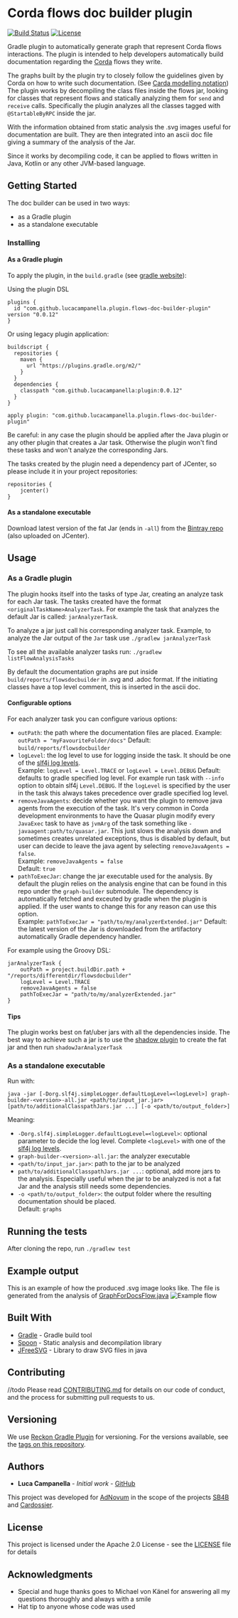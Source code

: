 # Corda flows doc builder plugin

[![Build Status](https://travis-ci.org/lucacampanella/corda-flows-doc-builder.svg?branch=master)](https://travis-ci.org/lucacampanella/corda-flows-doc-builder)
[![License](https://img.shields.io/badge/License-Apache%202.0-blue.svg)](LICENSE)


Gradle plugin to automatically generate graph that represent Corda flows interactions. 
The plugin is intended to help developers automatically build documentation regarding the 
[Corda](https://www.corda.net/) flows they write. 

The graphs built by the plugin try to
closely follow the guidelines given by Corda on how to write such documentation. 
(See [Carda modelling notation](https://solutions.corda.net/corda-modelling-notation/views/views-flow-sequence.html))
The plugin works by decompiling the class files inside the flows jar, looking for
classes that represent flows and statically analyzing them for `send` and `receive` calls. Specifically
the plugin analyzes all the classes tagged with `@StartableByRPC` inside the jar.

With the information obtained from static analysis the .svg images useful for documentation
are built. They are then integrated into an ascii doc file giving a summary of the analysis of the Jar.

Since it works by decompiling code, it can be applied to flows written in Java, Kotlin or any other 
JVM-based language.

## Getting Started

The doc builder can be used in two ways:
- as a Gradle plugin
- as a standalone executable

### Installing

#### As a Gradle plugin

To apply the plugin, in the `build.gradle` 
(see [gradle website](https://plugins.gradle.org/plugin/com.github.lucacampanella.plugin.flows-doc-builder-plugin)):

Using the plugin DSL

```
plugins {
  id "com.github.lucacampanella.plugin.flows-doc-builder-plugin" version "0.0.12"
}
```

Or using legacy plugin application:

```
buildscript {
  repositories {
    maven {
      url "https://plugins.gradle.org/m2/"
    }
  }
  dependencies {
    classpath "com.github.lucacampanella:plugin:0.0.12"
  }
}

apply plugin: "com.github.lucacampanella.plugin.flows-doc-builder-plugin"
```

Be careful: in any case the plugin should be applied after the Java plugin or any other plugin that creates 
a Jar task. Otherwise the plugin won't find these tasks and won't analyze the corresponding Jars.

The tasks created by the plugin need a dependency part of JCenter, so please include it in your project repositories:
```
repositories {
    jcenter()
}
```

#### As a standalone executable
Download latest version of the fat Jar (ends in `-all`) from the [Bintray repo](https://bintray.com/lucacampanella/mvn-release/graph-builder)
 (also uploaded on JCenter).


## Usage

### As a Gradle plugin

The plugin hooks itself into the tasks of type Jar, creating an analyze task for each Jar task. 
The tasks created have the format `<originalTaskName>AnalyzerTask`. For example the task that analyzes
the default Jar is called: `jarAnalyzerTask`. 

To analyze a jar just call his corresponding analyzer task. Example, to analyze the Jar output of the
`Jar` task use `./gradlew jarAnalyzerTask`

To see all the available analyzer tasks run: `./gradlew listFlowAnalysisTasks`

By default the documentation graphs are put inside `build/reports/flowsdocbuilder` in .svg and .adoc format.
If the initiating classes have a top level comment, this is inserted in the ascii doc.

#### Configurable options
For each analyzer task you can configure various options:
- `outPath`: the path where the documentation files are placed. 
Example: `outPath = "myFavouriteFolder/docs"`
Default: `build/reports/flowsdocbuilder`  
- `logLevel`: the log level to use for logging inside the task. It should be one of the 
[slf4j log levels](https://www.slf4j.org/apidocs/org/slf4j/event/Level.html).  
Example: `logLevel = Level.TRACE` or `logLevel = Level.DEBUG`
Default: defaults to gradle specified log level. For example run task with `--info`
option to obtain slf4j `Level.DEBUG`. If the `logLevel` is specified by the user in the task
this always takes precedence over gradle specified log level.
-  `removeJavaAgents`: decide whether you want the plugin to remove java agents from
the execution of the task. It's very common in Corda development environments to have
the Quasar plugin modify every `JavaExec` task to have as `jvmArg` of the task something like
`-javaagent:path/to/quasar.jar`. This just slows the analysis down and sometimes 
creates unrelated exceptions, thus is disabled by default, but user can decide
to leave the java agent by selecting `removeJavaAgents = false`.  
Example: `removeJavaAgents = false`  
Default: `true`
- `pathToExecJar`: change the jar executable used for the analysis. By default the
plugin relies on the analysis engine that can be found in this repo under the `graph-builder`
 submodule. The dependency is automatically fetched and exceuted by gradle when the plugin
 is applied. If the user wants to change this for any reason can use this option.  
 Example: `pathToExecJar = "path/to/my/analyzerExtended.jar"`
 Default: the latest version of the Jar is downloaded from the artifactory automatically 
 Gradle dependency handler.
 

For example using the Groovy DSL:
```
jarAnalyzerTask {
    outPath = project.buildDir.path + "/reports/differentdir/flowsdocbuilder"
    logLevel = Level.TRACE
    removeJavaAgents = false
    pathToExecJar = "path/to/my/analyzerExtended.jar"
}
```

#### Tips
The plugin works best on fat/uber jars with all the dependencies inside. The best way to achieve such a jar
is to use the [shadow plugin](https://github.com/johnrengelman/shadow) to create the fat jar and then run
`shadowJarAnalyzerTask`

### As a standalone executable
Run with:
```
java -jar [-Dorg.slf4j.simpleLogger.defaultLogLevel=<logLevel>] graph-builder-<version>-all.jar <path/to/input_jar.jar> [path/to/additionalClasspathJars.jar ...] [-o <path/to/output_folder>]
```
Meaning:
- `-Dorg.slf4j.simpleLogger.defaultLogLevel=<logLevel>`: optional parameter to decide the 
log level. Complete `<logLevel>` with one of the 
[slf4j log levels](https://www.slf4j.org/apidocs/org/slf4j/event/Level.html).
- `graph-builder-<version>-all.jar`: the analyzer executable 
- `<path/to/input_jar.jar>`: path to the jar to be analyzed
- `path/to/additionalClasspathJars.jar ...`: optional, add more jars to the analysis. Especially
useful when the jar to be analyzed is not a fat Jar and the analysis still needs some dependencies.
- `-o <path/to/output_folder>`: the output folder where the resulting documentation should be placed.  
Default: `graphs`

## Running the tests

After cloning the repo, run `./gradlew test`

## Example output
This is an example of how the produced .svg image looks like. The file is generated from the analysis of 
[GraphForDocsFlow.java](graph-builder/src/test/java/com/github/lucacampanella/callgraphflows/staticanalyzer/testclasses/GraphForDocsFlow.java)
![Example flow](resources/com.github.lucacampanella.callgraphflows.staticanalyzer.testclasses.GraphForDocsFlow$Initiator.svg) 

## Built With

* [Gradle](https://gradle.org/) - Gradle build tool
* [Spoon](http://spoon.gforge.inria.fr/) - Static analysis and decompilation library
* [JFreeSVG](http://www.jfree.org/jfreesvg/) - Library to draw SVG files in java

## Contributing

//todo
Please read [CONTRIBUTING.md](https://gist.github.com/PurpleBooth/b24679402957c63ec426) for details on our code of conduct, and the process for submitting pull requests to us.

## Versioning

We use [Reckon Gradle Plugin](https://github.com/ajoberstar/reckon) for versioning. For the versions available, 
see the [tags on this repository](https://github.com/lucacampanella/corda-flows-doc-builder/tags). 

## Authors

* **Luca Campanella** - *Initial work* - [GitHub](https://github.com/lucacampanella)

<!-- See also the transactionList of [contributors](https://github.com/your/project/contributors) who participated in this project. -->

This project was developed for [AdNovum](https://www.adnovum.ch/) in the scope of the projects
[SB4B](https://www.adnovum.ch/en/company/media/media_releases/2018/adnovum_launches_secure_blockchain_for_business.html) 
and [Cardossier](https://www.adnovum.ch/en/innovation/blockchain_car_dossier.html).

## License

This project is licensed under the Apache 2.0 License - see the [LICENSE](LICENSE) file for details

## Acknowledgments
* Special and huge thanks goes to Michael von Känel for answering all my questions thoroughly and always with a smile
* Hat tip to anyone whose code was used

